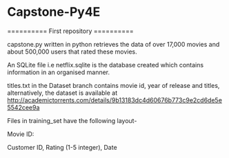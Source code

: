 # Capstone-Py4E
========== First repository ==========

capstone.py written in python retrieves the data of over 17,000 movies and about 500,000 users that rated these movies.

An SQLite file i.e netflix.sqlite is the database created which contains information in an organised manner.

titles.txt in the Dataset branch contains movie id, year of release and titles, alternatively, the dataset is available at http://academictorrents.com/details/9b13183dc4d60676b773c9e2cd6de5e5542cee9a

Files in training_set have the following layout- 

Movie ID:

Customer ID, Rating (1-5 integer), Date
